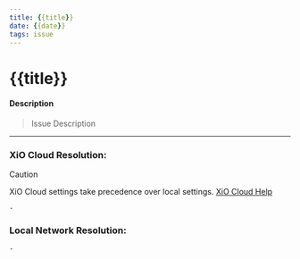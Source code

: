 ```yaml
---
title: {{title}}
date: {{date}}
tags: issue
---
```

# {{title}}

#### Description
> Issue Description

---
### XiO Cloud Resolution:
> [!CAUTION]
> XiO Cloud settings take precedence over local settings. [XiO Cloud Help](../../Crestron/1.%20OLH-Links.md#XiO%20Cloud)
```
- 
```

### Local Network Resolution:
```
- 
```
